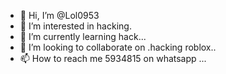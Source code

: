 - 👋 Hi, I’m @Lol0953
- 👀 I’m interested in hacking.
- 🌱 I’m currently learning hack...
- 💞️ I’m looking to collaborate on .hacking roblox..
- 📫 How to reach me 5934815 on whatsapp ...

<!---
Lol0953/Lol0953 is a ✨ special ✨ repository because its `README.md` (this file) appears on your GitHub profile.
You can click the Preview link to take a look at your changes.
--->
